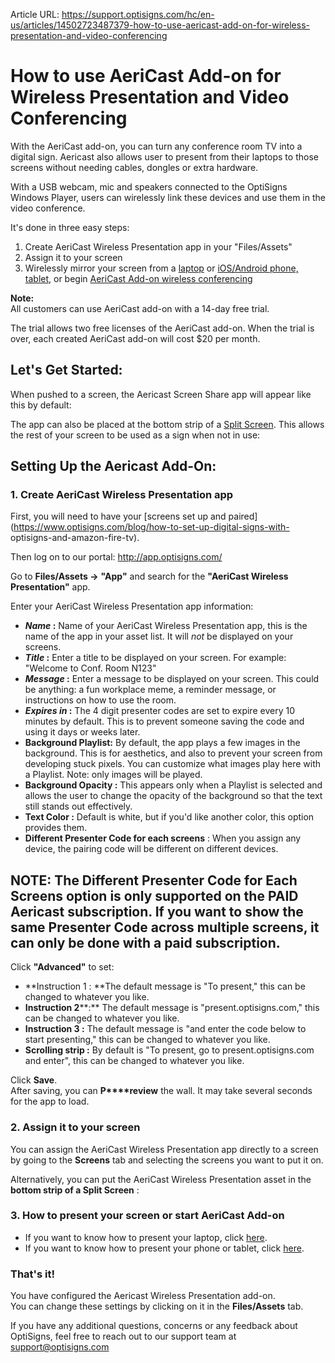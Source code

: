 Article URL: https://support.optisigns.com/hc/en-us/articles/14502723487379-how-to-use-aericast-add-on-for-wireless-presentation-and-video-conferencing

# How to use AeriCast Add-on for Wireless Presentation and Video Conferencing

With the AeriCast add-on, you can turn any conference room TV into a digital
sign. Aericast also allows user to present from their laptops to those screens
without needing cables, dongles or extra hardware.

With a USB webcam, mic and speakers connected to the OptiSigns Windows Player,
users can wirelessly link these devices and use them in the video conference.

It's done in three easy steps:

  1. Create AeriCast Wireless Presentation app in your "Files/Assets"
  2. Assign it to your screen
  3. Wirelessly mirror your screen from a [laptop](https://support.optisigns.com/hc/en-us/articles/14502378549907) or [iOS/Android phone, tablet](https://support.optisigns.com/hc/en-us/articles/14557706459283), or begin [AeriCast Add-on wireless conferencing](https://support.optisigns.com/hc/en-us/articles/23030445716883/)

**Note:**  
All customers can use AeriCast add-on with a 14-day free trial.

The trial allows two free licenses of the AeriCast add-on. When the trial is
over, each created AeriCast add-on will cost $20 per month.

## **Let's Get Started:**

When pushed to a screen, the Aericast Screen Share app will appear like this
by default:

The app can also be placed at the bottom strip of a [Split
Screen](https://support.optisigns.com/hc/en-us/articles/360026559573). This
allows the rest of your screen to be used as a sign when not in use:

## **Setting Up the Aericast Add-On:**

### 1\. Create AeriCast Wireless Presentation app

First, you will need to have your [screens set up and
paired](https://www.optisigns.com/blog/how-to-set-up-digital-signs-with-
optisigns-and-amazon-fire-tv).

Then log on to our portal: <http://app.optisigns.com/>

Go to **Files/Assets →** **"App"** and search for the **"AeriCast Wireless
Presentation"** app.

Enter your AeriCast Wireless Presentation app information:

  * **_Name_ :** Name of your AeriCast Wireless Presentation app, this is the name of the app in your asset list. It will _not_ be displayed on your screens.
  * **_Title_ :** Enter a title to be displayed on your screen. For example: "Welcome to Conf. Room N123"
  * **_Message_ :** Enter a message to be displayed on your screen. This could be anything: a fun workplace meme, a reminder message, or instructions on how to use the room.
  * **_Expires in_ :** The 4 digit presenter codes are set to expire every 10 minutes by default. This is to prevent someone saving the code and using it days or weeks later.
  * **Background Playlist:** By default, the app plays a few images in the background. This is for aesthetics, and also to prevent your screen from developing stuck pixels. You can customize what images play here with a Playlist. Note: only images will be played.
  * **Background Opacity :** This appears only when a Playlist is selected and allows the user to change the opacity of the background so that the text still stands out effectively.
  * **Text Color :** Default is white, but if you'd like another color, this option provides them.
  * **Different Presenter Code for each screens** : When you assign any device, the pairing code will be different on different devices. 

**NOTE:** The **Different Presenter Code for Each Screens** option is only
supported on the PAID Aericast subscription. If you want to show the same
Presenter Code across multiple screens, it can only be done with a paid
subscription.  
---  
  
Click **"Advanced"** to set:

  * **Instruction 1 : **The default message is "To present," this can be changed to whatever you like.
  * **Instruction 2****:** The default message is "present.optisigns.com," this can be changed to whatever you like.
  * **Instruction 3 :** The default message is "and enter the code below to start presenting," this can be changed to whatever you like.
  * **Scrolling strip :** By default is "To present, go to present.optisigns.com and enter", this can be changed to whatever you like.

Click **Save**.  
After saving, you can **P****review** the wall. It may take several seconds
for the app to load.

### 2\. Assign it to your screen

You can assign the AeriCast Wireless Presentation app directly to a screen by
going to the **Screens** tab and selecting the screens you want to put it on.

Alternatively, you can put the AeriCast Wireless Presentation asset in the
**bottom strip of a Split Screen** :

### 3\. How to present your screen or start AeriCast Add-on

  * If you want to know how to present your laptop, click [here](https://support.optisigns.com/hc/en-us/articles/14502378549907).
  * If you want to know how to present your phone or tablet, click [here](https://support.optisigns.com/hc/en-us/articles/14557706459283).

### **That's it!**

You have configured the Aericast Wireless Presentation add-on.  
You can change these settings by clicking on it in the **Files/Assets** tab.

If you have any additional questions, concerns or any feedback about
OptiSigns, feel free to reach out to our support team at
[support@optisigns.com](mailto:support@optisigns.com)

